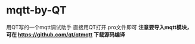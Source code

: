 # mqtt-by-QT
用QT写的一个mqtt调试助手
直接用QT打开.pro文件即可
**注意要导入mqtt模块，可在 https://github.com/qt/qtmqtt 下载源码编译**
